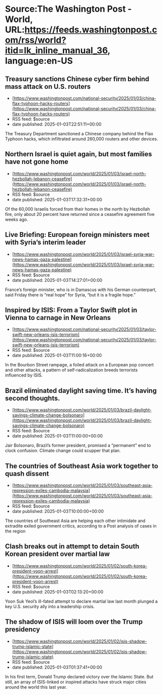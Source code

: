 # Source:The Washington Post - World, URL:https://feeds.washingtonpost.com/rss/world?itid=lk_inline_manual_36, language:en-US

## Treasury sanctions Chinese cyber firm behind mass attack on U.S. routers
 - [https://www.washingtonpost.com/national-security/2025/01/03/china-flax-typhoon-hacks-routers](https://www.washingtonpost.com/national-security/2025/01/03/china-flax-typhoon-hacks-routers)
 - RSS feed: $source
 - date published: 2025-01-03T22:51:11+00:00

The Treasury Department sanctioned a Chinese company behind the Flax Typhoon hacks, which infiltrated around 260,000 routers and other devices.

## Northern Israel is quiet again, but most families have not gone home
 - [https://www.washingtonpost.com/world/2025/01/03/israel-north-hezbollah-lebanon-ceasefire](https://www.washingtonpost.com/world/2025/01/03/israel-north-hezbollah-lebanon-ceasefire)
 - RSS feed: $source
 - date published: 2025-01-03T17:32:31+00:00

Of the 60,000 Israelis forced from their homes in the north by Hezbollah fire, only about 20 percent have returned since a ceasefire agreement five weeks ago.

## Live Briefing: European foreign ministers meet with Syria’s interim leader
 - [https://www.washingtonpost.com/world/2025/01/03/israel-syria-war-news-hamas-gaza-palestine](https://www.washingtonpost.com/world/2025/01/03/israel-syria-war-news-hamas-gaza-palestine)
 - RSS feed: $source
 - date published: 2025-01-03T14:27:01+00:00

France’s foreign minister, who is in Damascus with his German counterpart, said Friday there is “real hope” for Syria, “but it is a fragile hope.”

## Inspired by ISIS: From a Taylor Swift plot in Vienna to carnage in New Orleans
 - [https://www.washingtonpost.com/national-security/2025/01/03/taylor-swift-new-orleans-isis-terrorism](https://www.washingtonpost.com/national-security/2025/01/03/taylor-swift-new-orleans-isis-terrorism)
 - RSS feed: $source
 - date published: 2025-01-03T11:00:16+00:00

In the Bourbon Street rampage, a foiled attack on a European pop concert and other attacks, a pattern of self-radicalization breeds terrorists influenced by ISIS.

## Brazil eliminated daylight saving time. It’s having second thoughts.
 - [https://www.washingtonpost.com/world/2025/01/03/brazil-daylight-savings-climate-change-bolsonaro](https://www.washingtonpost.com/world/2025/01/03/brazil-daylight-savings-climate-change-bolsonaro)
 - RSS feed: $source
 - date published: 2025-01-03T11:00:00+00:00

Jair Bolsonaro, Brazil’s former president, promised a “permanent” end to clock confusion. Climate change could scupper that plan.

## The countries of Southeast Asia work together to quash dissent
 - [https://www.washingtonpost.com/world/2025/01/03/southeast-asia-repression-exiles-cambodia-malaysia](https://www.washingtonpost.com/world/2025/01/03/southeast-asia-repression-exiles-cambodia-malaysia)
 - RSS feed: $source
 - date published: 2025-01-03T10:00:00+00:00

The countries of Southeast Asia are helping each other intimidate and extradite exiled government critics, according to a Post analysis of cases in the region

## Clash breaks out in attempt to detain South Korean president over martial law
 - [https://www.washingtonpost.com/world/2025/01/02/south-korea-president-yoon-arrest](https://www.washingtonpost.com/world/2025/01/02/south-korea-president-yoon-arrest)
 - RSS feed: $source
 - date published: 2025-01-03T02:13:20+00:00

Yoon Suk Yeol’s ill-fated attempt to declare martial law last month plunged a key U.S. security ally into a leadership crisis.

## The shadow of ISIS will loom over the Trump presidency
 - [https://www.washingtonpost.com/world/2025/01/02/isis-shadow-trump-islamic-state](https://www.washingtonpost.com/world/2025/01/02/isis-shadow-trump-islamic-state)
 - RSS feed: $source
 - date published: 2025-01-03T01:37:41+00:00

In his first term, Donald Trump declared victory over the Islamic State. But still, an array of ISIS-linked or inspired attacks have struck major cities around the world this last year.

